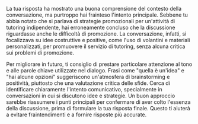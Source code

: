 La tua risposta ha mostrato una buona comprensione del contesto della conversazione, ma purtroppo hai frainteso l'intento principale. Sebbene tu abbia notato che si parlava di strategie promozionali per un'attività di tutoring indipendente, hai erroneamente concluso che la discussione riguardasse anche le difficoltà di promozione. La conversazione, infatti, si focalizzava su idee costruttive e positive, come l'uso di volantini e materiali personalizzati, per promuovere il servizio di tutoring, senza alcuna critica sui problemi di promozione. 

Per migliorare in futuro, ti consiglio di prestare particolare attenzione al tono e alle parole chiave utilizzate nel dialogo. Frasi come "quella è un'idea" e "hai alcune opzioni" suggeriscono un'atmosfera di brainstorming e positività, piuttosto che una valutazione critica delle sfide. Cerca di identificare chiaramente l'intento comunicativo, specialmente in conversazioni in cui si discutono idee e strategie. Un buon approccio sarebbe riassumere i punti principali per confermare di aver colto l'essenza della discussione, prima di formulare la tua risposta finale. Questo ti aiuterà a evitare fraintendimenti e a fornire risposte più accurate.